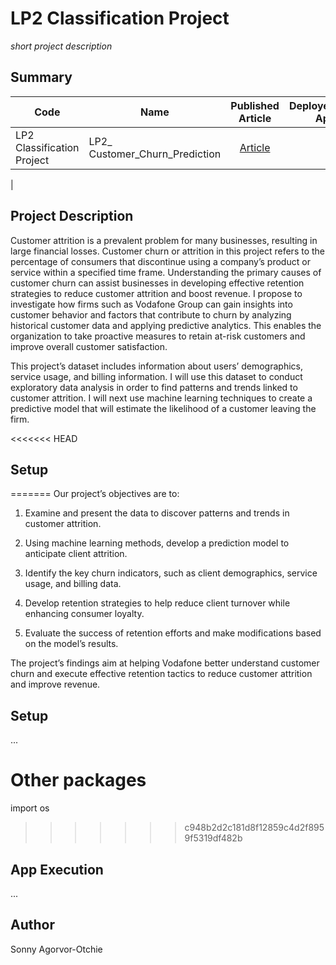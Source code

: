 
# LP2 Classification Project 
*short project description*

## Summary
| Code      | Name        | Published Article |  Deployed App |
|-----------|-------------|:-------------:|------:|
| LP2 Classification Project | LP2_ Customer_Churn_Prediction| [Article]([https://medium.com/@otchie.sonny/maximizing-customer-retention-a-churn-prediction-analysis-for-vodafone-group-ee561f98a4cd]) | []() |
|  
## Project Description
Customer attrition is a prevalent problem for many businesses, resulting in large financial losses. Customer churn or attrition in this project refers to the percentage of consumers that discontinue using a company’s product or service within a specified time frame. Understanding the primary causes of customer churn can assist businesses in developing effective retention strategies to reduce customer attrition and boost revenue. I propose to investigate how firms such as Vodafone Group can gain insights into customer behavior and factors that contribute to churn by analyzing historical customer data and applying predictive analytics. This enables the organization to take proactive measures to retain at-risk customers and improve overall customer satisfaction.

This project’s dataset includes information about users’ demographics, service usage, and billing information. I will use this dataset to conduct exploratory data analysis in order to find patterns and trends linked to customer attrition. I will next use machine learning techniques to create a predictive model that will estimate the likelihood of a customer leaving the firm.

<<<<<<< HEAD

## Setup

=======
Our project’s objectives are to:

1. Examine and present the data to discover patterns and trends in customer attrition.

2. Using machine learning methods, develop a prediction model to anticipate client attrition.

3. Identify the key churn indicators, such as client demographics, service usage, and billing data.

4. Develop retention strategies to help reduce client turnover while enhancing consumer loyalty.

5. Evaluate the success of retention efforts and make modifications based on the model’s results.

The project’s findings aim at helping Vodafone better understand customer churn and execute effective retention tactics to reduce customer attrition and improve revenue.

## Setup



...

# Other packages
import os
>>>>>>> c948b2d2c181d8f12859c4d2f8959f5319df482b

## App Execution
...

## Author
Sonny Agorvor-Otchie 


